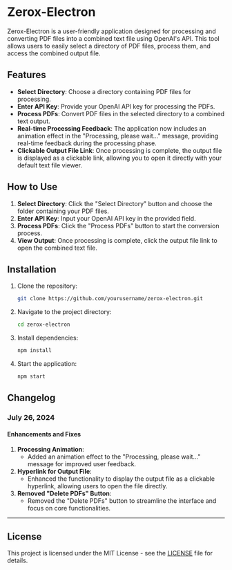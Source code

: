 # Zerox-Electron

Zerox-Electron is a user-friendly application designed for processing and converting PDF files into a combined text file using OpenAI's API. This tool allows users to easily select a directory of PDF files, process them, and access the combined output file.

## Features

- **Select Directory**: Choose a directory containing PDF files for processing.
- **Enter API Key**: Provide your OpenAI API key for processing the PDFs.
- **Process PDFs**: Convert PDF files in the selected directory to a combined text output.
- **Real-time Processing Feedback**: The application now includes an animation effect in the "Processing, please wait..." message, providing real-time feedback during the processing phase.
- **Clickable Output File Link**: Once processing is complete, the output file is displayed as a clickable link, allowing you to open it directly with your default text file viewer.

## How to Use

1. **Select Directory**: Click the "Select Directory" button and choose the folder containing your PDF files.
2. **Enter API Key**: Input your OpenAI API key in the provided field.
3. **Process PDFs**: Click the "Process PDFs" button to start the conversion process.
4. **View Output**: Once processing is complete, click the output file link to open the combined text file.

## Installation

1. Clone the repository:
   ```bash
   git clone https://github.com/yourusername/zerox-electron.git
   ```
2. Navigate to the project directory:
   ```bash
   cd zerox-electron
   ```
3. Install dependencies:
   ```bash
   npm install
   ```
4. Start the application:
   ```bash
   npm start
   ```

## Changelog

### July 26, 2024

#### Enhancements and Fixes

1. **Processing Animation**:
    - Added an animation effect to the "Processing, please wait..." message for improved user feedback.
2. **Hyperlink for Output File**:
    - Enhanced the functionality to display the output file as a clickable hyperlink, allowing users to open the file directly.
3. **Removed "Delete PDFs" Button**:
    - Removed the "Delete PDFs" button to streamline the interface and focus on core functionalities.

---

## License

This project is licensed under the MIT License - see the [LICENSE](LICENSE) file for details.
